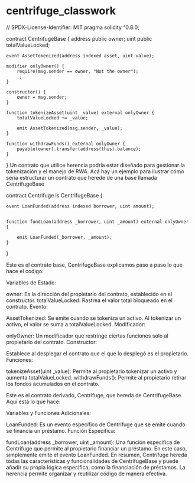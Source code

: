 # centrifuge_classwork
// SPDX-License-Identifier: MIT
pragma solidity ^0.8.0;

contract CentrifugeBase {
    address public owner;
    uint public totalValueLocked;

    event AssetTokenized(address indexed asset, uint value);

    modifier onlyOwner() {
        require(msg.sender == owner, "Not the owner");
        _;
    }

    constructor() {
        owner = msg.sender;
    }

    function tokenizeAsset(uint _value) external onlyOwner {
        totalValueLocked += _value;

        emit AssetTokenized(msg.sender, _value);
    }

    function withdrawFunds() external onlyOwner {
        payable(owner).transfer(address(this).balance);
    }
}
Un contrato que utilice herencia podría estar diseñado para gestionar la tokenización y el manejo de RWA. Acá hay un ejemplo  para ilustrar cómo sería estructurar un contrato que herede de una base llamada CentrifugeBase


contract Centrifuge is CentrifugeBase {

    event LoanFunded(address indexed borrower, uint amount);


    function fundLoan(address _borrower, uint _amount) external onlyOwner {

        emit LoanFunded(_borrower, _amount);
    }
}


Este es el contrato base, CentrifugeBase explicamos paso a paso lo que hace el codigo: 

Variables de Estado:

owner: Es la dirección del propietario del contrato, establecido en el constructor.
totalValueLocked: Rastrea el valor total bloqueado en el contrato.
Evento:

AssetTokenized: Se emite cuando se tokeniza un activo. Al tokenizar un activo, el valor se suma a totalValueLocked.
Modificador:

onlyOwner: Un modificador que restringe ciertas funciones solo al propietario del contrato.
Constructor:

Establece al desplegar el contrato que el que lo desplegó es el propietario.
Funciones:

tokenizeAsset(uint _value): Permite al propietario tokenizar un activo y aumenta totalValueLocked.
withdrawFunds(): Permite al propietario retirar los fondos acumulados en el contrato.

Este es el contrato derivado, Centrifuge, que hereda de CentrifugeBase. 
Aquí está lo que hace:

Variables y Funciones Adicionales:

LoanFunded: Es un evento específico de Centrifuge que se emite cuando se financia un préstamo.
Función Específica:

fundLoan(address _borrower, uint _amount): Una función específica de Centrifuge que permite al propietario financiar un préstamo. En este caso, simplemente emite el evento LoanFunded.
En resumen, Centrifuge hereda todas las características y funcionalidades de CentrifugeBase y puede añadir su propia lógica específica, como la financiación de préstamos. La herencia permite organizar y reutilizar código de manera efectiva.









